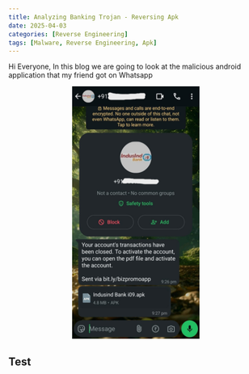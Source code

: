 ```yaml
---
title: Analyzing Banking Trojan - Reversing Apk
date: 2025-04-03
categories: [Reverse Engineering]
tags: [Malware, Reverse Engineering, Apk]
---
```


Hi Everyone, In this blog we are going to look at the malicious android application that my friend got on Whatsapp

<figure><center><img src="/assets/Malware/Malicious.jpg" alt="Banner"  width="252" height="500"></center></figure>

## Test